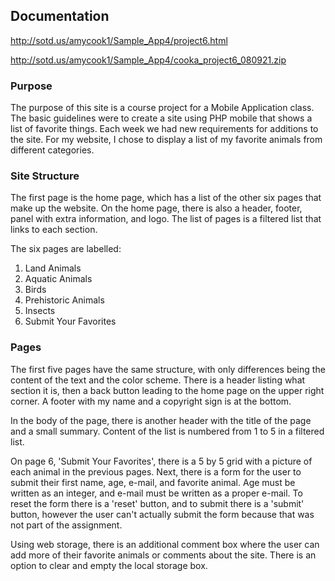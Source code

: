 ## Documentation

http://sotd.us/amycook1/Sample_App4/project6.html

http://sotd.us/amycook1/Sample_App4/cooka_project6_080921.zip

### Purpose

The purpose of this site is a course project for a Mobile Application class. The basic guidelines were to create a site using PHP mobile that shows a list of favorite things. Each week we had new requirements for additions to the site. For my website, I chose to display a list of my favorite animals from different categories. 

### Site Structure

The first page is the home page, which has a list of the other six pages that make up the website. On the home page, there is also a header, footer, panel with extra information, and logo. The list of pages is a filtered list that links to each section. 

The six pages are labelled:

1. Land Animals
2. Aquatic Animals
3. Birds
4. Prehistoric Animals
5. Insects
6. Submit Your Favorites

### Pages

The first five pages have the same structure, with only differences being the content of the text and the color scheme. There is a header listing what section it is, then a back button leading to the home page on the upper right corner. A footer with my name and a copyright sign is at the bottom. 

In the body of the page, there is another header with the title of the page and a small summary. Content of the list is numbered from 1 to 5 in a filtered list. 

On page 6, 'Submit Your Favorites', there is a 5 by 5 grid with a picture of each animal in the previous pages. Next, there is a form for the user to submit their first name, age, e-mail, and favorite animal. Age must be written as an integer, and e-mail must be written as a proper e-mail. To reset the form there is a 'reset' button, and to submit there is a 'submit' button, however the user can't actually submit the form because that was not part of the assignment. 

Using web storage, there is an additional comment box where the user can add more of their favorite animals or comments about the site. There is an option to clear and empty the local storage box. 

